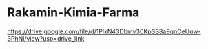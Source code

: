 # Rakamin-Kimia-Farma
https://drive.google.com/file/d/1PlxN43Dbmv30KpSS8a9qnCeUuw-3PhNi/view?usp=drive_link
